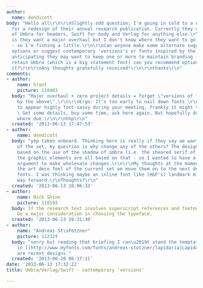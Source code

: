 ```yaml
---
author:
  name: dendicott
body: "Hello all\r\n\r\nSlightly odd question; I'm going in cold to a client briefing
  for a redesign of their annual research publication. Currently they use a combination
  of Umbra for headers, Swift for body and Verlag for anything else.\r\n\r\nMy understanding
  is they want a major overhaul but I don't know where they want to go typographically
  - so I'm fishing a little.\r\n\r\nCan anyone make some alternate suggestions, pairing
  options or suggest contemporary 'versions's or fonts inspired by the above? I'm
  anticipating they may want to keep one or more to maintain branding - so if they
  retain Umbra (which is a big statement font) can you recommend options to pair with
  it?\r\n\r\nAny thoughts gratefully received!\r\n\r\nthanks\r\n"
comments:
- author:
    name: hrant
    picture: 110403
  body: "Major overhaul + zero project details = forget \"versions of fonts inspired
    by the above\".\r\n\r\nErgo: It's too early to nail down fonts.\r\nIf you need
    to appear highly font-savvy during your meeting, frankly it might too late. :-/
    \ Get some details, buy some time, ask here again. But hopefully do give credit
    where due.\r\n\r\nhhp\r\n"
  created: '2013-06-13 17:47:53'
- author:
    name: dendicott
  body: "yep taken onboard. Thinking here is really if they say we want to keep one
    of the set, my question is why change any of the others? The design is very much
    based on the use of the shadow of umbra (i.e. the sheared serif of swift) and
    the graphic elements are all based on that - so I wanted to have a convincing
    argument to make wholesale changes.\r\n\r\nMy thoughts at the moment is that given
    the art deco feel of the current set we move them on to the next decade of style
    fonts. I was thinking maybe an inline font like (H&F's) landmark might be one
    way forward.\r\nThoughts?\r\n"
  created: '2013-06-13 18:06:33'
- author:
    name: Nick Shinn
    picture: 110193
  body: If the research text involves superscript references and footnotes, that should
    be a major consideration in choosing the typeface.
  created: '2013-06-13 19:31:30'
- author:
    name: "Andreas St\xF6tzner"
    picture: 112329
  body: "sorry but reading that briefing I can\u2019t stand the temptation to throw
    in [[http://www.myfonts.com/fonts/andreas-stotzner/lapidaria|Lapidaria]] and [[http://www.myfonts.com/fonts/andreas-stotzner/arthur-sans/|Arthur]].\r\nboth
    are recent designs."
  created: '2013-06-20 08:17:11'
date: '2013-06-13 17:32:22'
title: Umbra/Verlag/Swift - contemporary 'versions'

---
```

